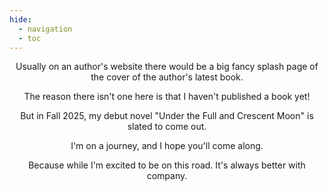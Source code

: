 ```yaml
---
hide: 
  - navigation
  - toc
---
```


<p style="text-align: center;">Usually on an author's website there would be a big fancy splash page of the cover of the author's latest book.</p>
<p style="text-align: center;">The reason there isn't one here is that I haven't published a book yet!</p>
<p style="text-align: center;">But in Fall 2025, my debut novel "Under the Full and Crescent Moon" is slated to come out.</p>
<p style="text-align: center;">I'm on a journey, and I hope you'll come along.</p>
<p style="text-align: center;">Because while I'm excited to be on this road. It's always better with company.</p>
